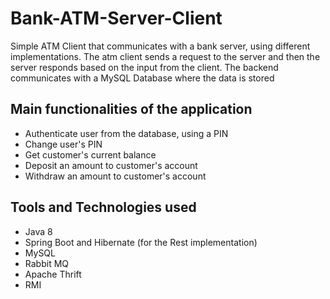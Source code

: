 # Bank-ATM-Server-Client
Simple ATM Client that communicates with a bank server, using different implementations. 
The atm client sends a request to the server and then the server responds based on the input from the client. The backend communicates with a MySQL Database where the data is stored

## Main functionalities of the application
* Authenticate user from the database, using a PIN
* Change user's PIN
* Get customer's current balance
* Deposit an amount to customer's account
* Withdraw an amount to customer's account

## Tools and Technologies used
* Java 8
* Spring Boot and Hibernate (for the Rest implementation)
* MySQL 
* Rabbit MQ
* Apache Thrift
* RMI
